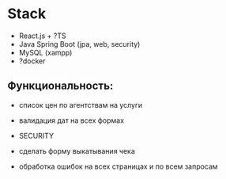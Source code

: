 # Stack
- React.js + ?TS
- Java Spring Boot (jpa, web, security)
- MySQL (xampp)
- ?docker

## Функциональность:
- список цен по агентствам на услуги
- валидация дат на всех формах

- SECURITY
- сделать форму выкатывания чека

- обработка ошибок на всех страницах и по всем запросам